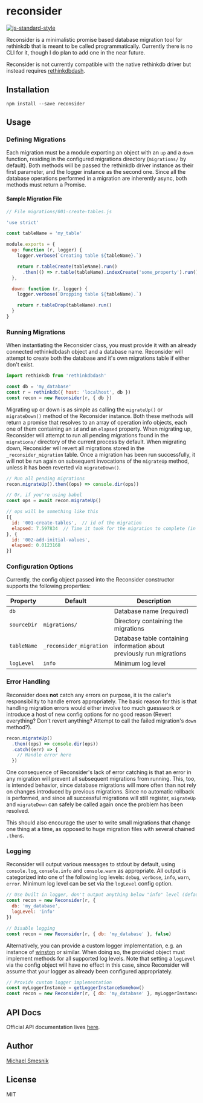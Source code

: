 # reconsider
[![js-standard-style](https://img.shields.io/badge/code%20style-standard-brightgreen.svg)](http://standardjs.com/)

Reconsider is a minimalistic promise based database migration tool for rethinkdb that is meant to be called programmatically. Currently there is no CLI for it, though I do plan to add one in the near future.

Reconsider is not currently compatible with the native rethinkdb driver but instead requires [rethinkdbdash](https://github.com/neumino/rethinkdbdash).

## Installation
```
npm install --save reconsider
```

## Usage
### Defining Migrations
Each migration must be a module exporting an object with an `up` and a `down` function, residing in the configured migrations directory (`migrations/` by default). Both methods will be passed the rethinkdb driver instance as their first parameter, and the logger instance as the second one. Since all the database operations performed in a migration are inherently async, both methods must return a Promise.

#### Sample Migration File
```js
// File migrations/001-create-tables.js

'use strict'

const tableName = 'my_table'

module.exports = {
  up: function (r, logger) {
    logger.verbose(`Creating table ${tableName}.`)

    return r.tableCreate(tableName).run()
      .then(() => r.table(tableName).indexCreate('some_property').run())
  },

  down: function (r, logger) {
    logger.verbose(`Dropping table ${tableName}.`)

    return r.tableDrop(tableName).run()      
  }
}
```

### Running Migrations
When instantiating the Reconsider class, you must provide it with an already connected rethinkdbdash object and a database name. Reconsider will attempt to create both the database and it's own migrations table if either don't exist.

```js
import rethinkdb from 'rethinkdbdash'

const db = 'my_database'
const r = rethinkdb({ host: 'localhost', db })
const recon = new Reconsider(r, { db })
```

Migrating up or down is as simple as calling the `migrateUp()` or `migrateDown()` method of the Reconsider instance. Both these methods will return a promise that resolves to an array of operation info objects, each one of them containing an `id` and an `elapsed` property.
When migrating up, Reconsider will attempt to run all pending migrations found in the `migrations/` directory of the current process by default. When migrating down, Reconsider will revert all migrations stored in the `_reconsider_migration` table.
Once a migration has been run successfully, it will not be run again on subsequent invocations of the `migrateUp` method, unless it has been reverted via `migrateDown()`.

```js
// Run all pending migrations
recon.migrateUp().then((ops) => console.dir(ops))

// Or, if you're using babel
const ops = await recon.migrateUp()

// ops will be something like this
[{
  id: '001-create-tables',  // id of the migration
  elapsed: 7.597834  // Time it took for the migration to complete (in seconds)
}, {
  id: '002-add-initial-values',
  elapsed: 0.0123168
}]
```

### Configuration Options
Currently, the config object passed into the Reconsider constructor supports the following properties:

| Property | Default | Description |
| --- | --- | --- |
| `db` |  | Database name (*required*)  |
| `sourceDir` | `migrations/` | Directory containing the migrations |
| `tableName` | `_reconsider_migration` | Database table containing information about previously run migrations |
| `logLevel` | `info` | Minimum log level |

### Error Handling
Reconsider does **not** catch any errors on purpose, it is the caller's responsibility to handle errors appropriately. The basic reason for this is that handling migration errors would either involve too much guesswork or introduce a host of new config options for no good reason (Revert everything? Don't revert anything? Attempt to call the failed migration's `down` method?).

```js
recon.migrateUp()
  .then((ops) => console.dir(ops))
  .catch((err) => {
    // Handle error here
  })
```

One consequence of Reconsider's lack of error catching is that an error in any migration will prevent all subsequent migrations from running. This, too, is intended behavior, since database migrations will more often than not rely on changes introduced by previous migrations. Since no automatic rollback is performed, and since all successful migrations will still register, `migrateUp` and `migrateDown` can safely be called again once the problem has been resolved.

This should also encourage the user to write small migrations that change one thing at a time, as opposed to huge migration files with several chained `.then`s.

### Logging
Reconsider will output various messages to stdout by default, using `console.log`, `console.info` and `console.warn` as appropriate. All output is categorized into one of the following log levels: `debug`, `verbose`, `info`, `warn`, `error`. Minimum log level can be set via the `logLevel` config option.

``` js
// Use built in logger, don't output anything below "info" level (default config)
const recon = new Reconsider(r, {
  db: 'my_database',
  logLevel: 'info'
})

// Disable logging
const recon = new Reconsider(r, { db: 'my_database' }, false)
```

Alternatively, you can provide a custom logger implementation, e.g. an instance of [winston](https://github.com/winstonjs/winston) or similar. When doing so, the provided object must implement methods for all supported log levels. Note that setting a `logLevel` via the config object will have no effect in this case, since Reconsider will assume that your logger as already been configured appropriately.

```js
// Provide custom logger implementation
const myLoggerInstance = getLoggerInstanceSomehow()
const recon = new Reconsider(r, { db: 'my_database' }, myLoggerInstance)
```

## API Docs
Official API documentation lives [here](https://daerion.github.io/reconsider).

## Author
[Michael Smesnik](https://github.com/daerion)

## License
MIT
